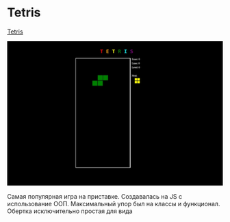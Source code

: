 # Tetris

[Tetris](https://mytetrisjs.netlify.app)


![Image alt](https://github.com/Timur0895/Tetris/blob/master/screeshot.jpg)

Самая популярная игра на приставке. Создавалась на JS с использование ООП. Максимальный упор был на классы и функционал. Обертка исключительно простая для вида
